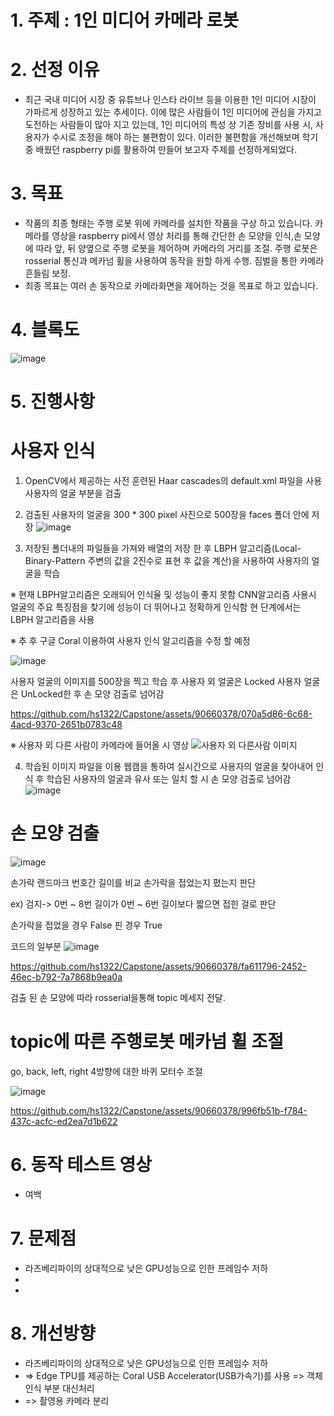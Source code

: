 # 1. 주제 : 1인 미디어 카메라 로봇

# 2. 선정 이유 
- 최근 국내 미디어 시장 중 유튜브나 인스타 라이브 등을 이용한  1인 미디어 시장이 가파르게 성장하고 있는 추세이다.
  이에 많은 사람들이 1인 미디어에 관심을 가지고 도전하는 사람들이 많아 지고 있는데, 
  1인 미디어의 특성 상 기존 장비를 사용 시, 사용자가 수시로 조정을 해야 하는 불편함이 있다.
  이러한 불편함을 개선해보며 학기중 배웠던 raspberry pi를 활용하여 만들어 보고자 주제를 선정하게되었다.


# 3. 목표
- 작품의 최종 형태는 주행 로봇 위에 카메라를 설치한 작품을 구상 하고 있습니다.
  카메라를 영상을 raspberry pi에서 영상 처리를 통해 간단한 손 모양을 인식,손 모양에 따라 앞, 뒤 양옆으로 주행 로봇을 제어하며 카메라의 거리를 조절.
  주행 로봇은 rosserial 통신과 메카넘 휠을 사용하여 동작을 원할 하게 수행. 짐벌을 통한 카메라 흔들림 보정.
- 최종 목표는 여러 손 동작으로 카메라화면을 제어하는 것을 목표로 하고 있습니다.


# 4. 블록도
![image](https://github.com/hs1322/Capstone/assets/90660378/68f28db6-8f0c-4b60-b62d-b70d43eacd5c)


# 5. 진행사항

# 사용자 인식

1. OpenCV에서 제공하는 사전 훈련된 Haar cascades의 default.xml 파일을 사용 사용자의 얼굴 부분을 검출
2. 검출된 사용자의 얼굴을 300 * 300 pixel 사진으로 500장을 faces 폴더 안에 저장
![image](https://github.com/hs1322/Capstone/assets/90660378/d7f3a851-4eeb-47a8-883c-241b28337679)

3. 저장된 폴더내의 파일들을 가져와 배열의 저장 한 후 LBPH 알고리즘(Local-Binary-Pattern 주변의 값을 2진수로 표현 후 값을 계산)을 사용하여 사용자의 얼굴을 학습

 ※ 현재 LBPH알고리즘은 오래되어 인식율 및 성능이 좋지 못함 CNN알고리즘 사용시 얼굴의 주요 특징점을 찾기에 성능이 더 뛰어나고 정확하게 인식함 현 단계에서는 LBPH 알고리즘을 사용
 
 ※ 추 후 구글 Coral 이용하여 사용자 인식 알고리즘을 수정 할 예정

![image](https://github.com/hs1322/Capstone/assets/90660378/f17f7833-fe30-41f8-99a9-019b610e3c0b)

사용자 얼굴의 이미지를 500장을 찍고 학습 후 사용자 외 얼굴은 Locked 사용자 얼굴은 UnLocked한 후 손 모양 검출로 넘어감

https://github.com/hs1322/Capstone/assets/90660378/070a5d86-6c68-4acd-9370-2651b0783c48

※ 사용자 외 다른 사람이 카메라에 들어올 시 영상
  ![사용자 외 다른사람 이미지](https://github.com/hs1322/Capstone/assets/90660378/92f2ab9b-7792-4588-9a12-279e16e32e29)

4. 학습된 이미지 파일을 이용 웹캠을 통하여 실시간으로 사용자의 얼굴을 찾아내어 인식 후 학습된 사용자의 얼굴과 유사 또는 일치 할 시 손 모양 검출로 넘어감
![image](https://github.com/hs1322/Capstone/assets/90660378/516c71e5-3e18-4f69-bde0-4cb3b12fc088)


# 손 모양 검출
![image](https://github.com/hs1322/Capstone/assets/90660378/ff2d0525-3d36-456b-91ff-31ae05bf0aa5)

손가락 랜드마크 번호간 길이를 비교 손가락을 접었는지 폈는지 판단

ex) 검지-> 0번 ~ 8번 길이가 0번 ~ 6번 길이보다 짧으면 접힌 걸로 판단

손가락을 접었을 경우 False 핀 경우 True

코드의 일부분
![image](https://github.com/hs1322/Capstone/assets/90660378/f118d931-c088-4b79-9e34-f74e7cda5a39)

https://github.com/hs1322/Capstone/assets/90660378/fa611796-2452-46ec-b792-7a7868b9ea0a

검출 된 손 모양에 따라 rosserial을통해 topic 메세지 전달. 


# topic에 따른 주행로봇 메카넘 휠 조절
go, back, left, right 4방향에 대한 바퀴 모터수 조절

![image](https://github.com/hs1322/Capstone/assets/90660378/26a4280d-9111-493a-89ec-4711124e0d12)


https://github.com/hs1322/Capstone/assets/90660378/996fb51b-f784-437c-acfc-ed2ea7d1b622


# 6. 동작 테스트 영상

- 여백


# 7. 문제점
 - 라즈베리파이의 상대적으로 낮은 GPU성능으로 인한 프레임수 저하
 - 
 - 
# 8. 개선방향
 - 라즈베리파이의 상대적으로 낮은 GPU성능으로 인한 프레임수 저하
 - => Edge TPU를 제공하는 Coral USB Accelerator(USB가속기)를 사용 => 객체인식 부분 대신처리
 - => 촬영용 카메라 분리
